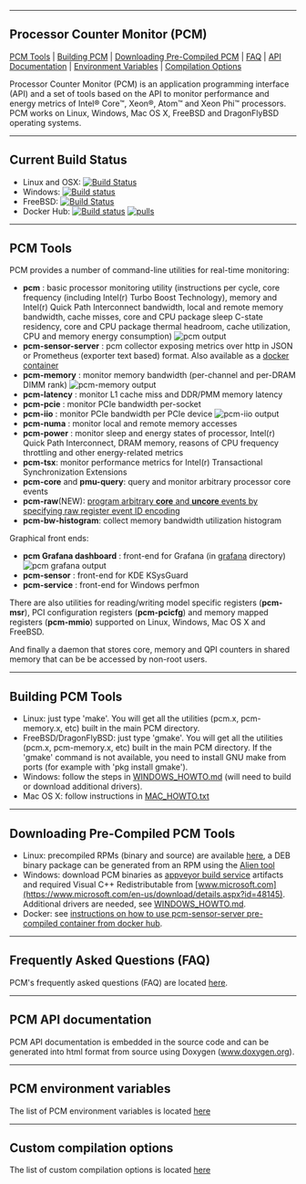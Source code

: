 --------------------------------------------------------------------------------
Processor Counter Monitor (PCM)
--------------------------------------------------------------------------------

[PCM Tools](#pcm-tools) | [Building PCM](#building-pcm-tools) | [Downloading Pre-Compiled PCM](#downloading-pre-compiled-pcm-tools) | [FAQ](frequently-asked-questions-faq) | [API Documentation](PCM-API-documentation) | [Environment Variables](pcm-environment-variables) | [Compilation Options](Custom-compilation-options)

Processor Counter Monitor (PCM) is an application programming interface (API) and a set of tools based on the API to monitor performance and energy metrics of Intel&reg; Core&trade;, Xeon&reg;, Atom&trade; and Xeon Phi&trade; processors. PCM works on Linux, Windows, Mac OS X, FreeBSD and DragonFlyBSD operating systems.

--------------------------------------------------------------------------------
Current Build Status
--------------------------------------------------------------------------------

- Linux and OSX: [![Build Status](https://travis-ci.com/opcm/pcm.svg?branch=master)](https://travis-ci.com/opcm/pcm)
- Windows: [![Build status](https://ci.appveyor.com/api/projects/status/github/opcm/pcm?branch=master&svg=true)](https://ci.appveyor.com/project/opcm/pcm)
- FreeBSD: [![Build Status](https://api.cirrus-ci.com/github/opcm/pcm.svg)](https://cirrus-ci.com/github/opcm/pcm)
- Docker Hub: [![Build status](https://img.shields.io/docker/cloud/build/opcm/pcm.svg)](https://github.com/opcm/pcm/blob/master/DOCKER_README.md) [![pulls](https://img.shields.io/docker/pulls/opcm/pcm.svg)](https://github.com/opcm/pcm/blob/master/DOCKER_README.md)

--------------------------------------------------------------------------------
PCM Tools
--------------------------------------------------------------------------------

PCM provides a number of command-line utilities for real-time monitoring:

- **pcm** : basic processor monitoring utility (instructions per cycle, core frequency (including Intel(r) Turbo Boost Technology), memory and Intel(r) Quick Path Interconnect bandwidth, local and remote memory bandwidth, cache misses, core and CPU package sleep C-state residency, core and CPU package thermal headroom, cache utilization, CPU and memory energy consumption)
![pcm output](https://raw.githubusercontent.com/wiki/opcm/pcm/pcm.x.jpg)
- **pcm-sensor-server** : pcm collector exposing metrics over http in JSON or Prometheus (exporter text based) format. Also available as a [docker container](https://github.com/opcm/pcm/blob/master/DOCKER_README.md)
- **pcm-memory** : monitor memory bandwidth (per-channel and per-DRAM DIMM rank)
![pcm-memory output](https://raw.githubusercontent.com/wiki/opcm/pcm/pcm-memory.x.JPG)
- **pcm-latency** : monitor L1 cache miss and DDR/PMM memory latency
- **pcm-pcie** : monitor PCIe bandwidth per-socket
- **pcm-iio** : monitor PCIe bandwidth per PCIe device
![pcm-iio output](https://raw.githubusercontent.com/wiki/opcm/pcm/pcm-iio.png)
- **pcm-numa** : monitor local and remote memory accesses
- **pcm-power** : monitor sleep and energy states of processor, Intel(r) Quick Path Interconnect, DRAM memory, reasons of CPU frequency throttling and other energy-related metrics
- **pcm-tsx**: monitor performance metrics for Intel(r) Transactional Synchronization Extensions
- **pcm-core** and **pmu-query**: query and monitor arbitrary processor core events
- **pcm-raw**(NEW): [program arbitrary **core** and **uncore** events by specifying raw register event ID encoding](https://github.com/opcm/pcm/blob/master/PCM_RAW_README.md)
- **pcm-bw-histogram**: collect memory bandwidth utilization histogram

Graphical front ends:
- **pcm Grafana dashboard** :  front-end for Grafana (in [grafana](https://github.com/opcm/pcm/tree/master/grafana) directory)
![pcm grafana output](https://raw.githubusercontent.com/wiki/opcm/pcm/pcm-dashboard.png)
- **pcm-sensor** :  front-end for KDE KSysGuard
- **pcm-service** :  front-end for Windows perfmon

There are also utilities for reading/writing model specific registers (**pcm-msr**), PCI configuration registers (**pcm-pcicfg**) and memory mapped registers (**pcm-mmio**) supported on Linux, Windows, Mac OS X and FreeBSD.

And finally a daemon that stores core, memory and QPI counters in shared memory that can be be accessed by non-root users.

--------------------------------------------------------------------------------
Building PCM Tools
--------------------------------------------------------------------------------

- Linux: just type 'make'. You will get all the utilities (pcm.x, pcm-memory.x, etc) built in the main PCM directory.
- FreeBSD/DragonFlyBSD: just type 'gmake'. You will get all the utilities (pcm.x, pcm-memory.x, etc) built in the main PCM directory. If the 'gmake' command is not available, you need to install GNU make from ports (for example with 'pkg install gmake').
- Windows: follow the steps in [WINDOWS_HOWTO.md](https://github.com/opcm/pcm/blob/master/WINDOWS_HOWTO.md) (will need to build or download additional drivers).
- Mac OS X: follow instructions in [MAC_HOWTO.txt](https://github.com/opcm/pcm/blob/master/MAC_HOWTO.txt)

--------------------------------------------------------------------------------
Downloading Pre-Compiled PCM Tools
--------------------------------------------------------------------------------

- Linux: precompiled RPMs (binary and source) are available [here](https://download.opensuse.org/repositories/home:/opcm/), a DEB binary package can be generated from an RPM using the [Alien tool](https://wiki.debian.org/Alien)
- Windows: download PCM binaries as [appveyor build service](https://ci.appveyor.com/project/opcm/pcm/history) artifacts and required Visual C++ Redistributable from [www.microsoft.com](https://www.microsoft.com/en-us/download/details.aspx?id=48145). Additional drivers are needed, see [WINDOWS_HOWTO.md](https://github.com/opcm/pcm/blob/master/WINDOWS_HOWTO.md).
- Docker: see [instructions on how to use pcm-sensor-server pre-compiled container from docker hub](https://github.com/opcm/pcm/blob/master/DOCKER_README.md).

--------------------------------------------------------------------------------
Frequently Asked Questions (FAQ)
--------------------------------------------------------------------------------

PCM's frequently asked questions (FAQ) are located [here](https://github.com/opcm/pcm/blob/master/FAQ.md).

--------------------------------------------------------------------------------
PCM API documentation
--------------------------------------------------------------------------------

PCM API documentation is embedded in the source code and can be generated into html format from source using Doxygen (www.doxygen.org).

--------------------------------------------------------------------------------
PCM environment variables
--------------------------------------------------------------------------------

The list of PCM environment variables is located [here](https://github.com/opcm/pcm/blob/master/ENVVAR_README.md)

--------------------------------------------------------------------------------
Custom compilation options
--------------------------------------------------------------------------------
The list of custom compilation options is located [here](https://github.com/opcm/pcm/blob/master/CUSTOM-COMPILE-OPTIONS.md)
